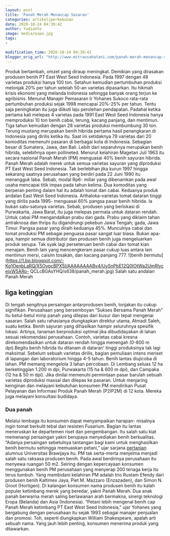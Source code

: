 ```yaml
---
layout: post
title: 'Panah Merah Menancap Sasaran'
categories: artikel|perkebunan
date: 2020-10-24 04:39:42
author: Yudianto
image: media/expo.jpg
tags:
- 

modification_time: 2020-10-24 04:39:42
blogger_orig_url: "http://www.mitrausahatani.com/panah-merah-menancap-sasaran.html"
---
```


Produk bertambah, omzet yang diraup meningkat. Demikian yang dirasakan
produsen benih PT East West Seed Indonesia. Pada 1997 dengan 48 varietas
produksi hanya 100 ton. Setahun kemudian pertumbuhan produksi melonjak 20% per
tahun setelah 50-an varietas dipasarkan. Itu hikmah krisis ekonomi yang
melanda Indonesia sehingga banyak orang terjun ke agribisnis. Menurut Manajer
Pemasaran Ir Yohanes Sukoco rata-rata pertumbuhan produksi sejak 1998 mencapai
20%-25% per tahun. Tentu saja peningkatan itu juga diikuti laju perolehan
pendapatan. Padahal ketika pertama kali melepas 4 varietas pada 1991 East West
Seed Indonesia hanya memproduksi 10 ton benih cabai, terung, kacang panjang,
dan mentimun. Tiga tahun kemudian dengan 28 varietas produksi membumbung 30
ton. Terung mustang merupakan benih hibrida pertama hasil penangkaran di
Indonesia yang dirilis ketika itu. Saat ini setidaknya 79 varietas dari 20
komoditas memenuhi pasaran di berbagai kota di Indonesia. Sebagian besar di
Sumatera, Jawa, dan Bali. Lebih dari separuhnya merupakan benih hibrida,
selebihnya open pollineted. Menurut kelahiran Magetan Juli 1963 itu secara
nasional Panah Merah (PM) menguasai 40% benih sayuran hibrida. Panah Merah
adalah merek untuk semua varietas sayuran yang diproduksi PT East West Seed
Indonesia. Tak berlebihan jika kurun 1997 hingga sekarang saatnya perusahaan
yang berdiri pada 22 Juni 1990 itu menangguk laba. Sebab, modal Rp6- miliar
yang dibenamkan pada awal usaha mencapai titik impas pada tahun kelima. Dua
komoditas yang berperan penting dalam hal itu adalah tomat dan cabai. Keduanya
produk andalan East West Seed Indonesia. Arthaloka-varietas tomat dataran
tinggi yang dirilis pada 1995- menguasai 60% pangsa pasar benih hibrida. Ia
bukan satu-satunya varietas. Sebab, produsen yang berlokasi di Purwakarta,
Jawa Barat, itu juga melepas permata untuk dataran rendah. Untuk cabai PM
mengandalkan prabu dan gada. Prabu yang diklaim tahan antraknosa dan thrips
itu digandrungi pekebun Jawa Tengah; gada, Jawa Timur. Pangsa pasar yang
diraih keduanya 45%. Munculnya cabai dan tomat produksi PM sebagai penguasa
pasar sangat luar biasa. Bukan apa-apa, hampir semua distributor dan produsen
benih juga mengeluarkan produk serupa. Tak syak lagi perseteruan benih cabai
dan tomat kian menajam. Benih lain yang mencengkeram pasar cukup luas antara
lain mentimun mersi, caisim tosakan, dan kacang panjang 777.  ![benih
bermutu](https://1.bp.blogspot.com/-Kg1OenbLaRQ/X5OvpcBPX5I/AAAAAAAABv4/UySnPbE12Q0IOtWa2UmRlycejxW5ARo-
QCLcBGAsYHQ/s638/panah_merah.jpg) Salah satu andalan Panah Merah

## liga ketinggian

Di tengah sengitnya persaingan antarprodusen benih, lonjakan itu cukup
signifikan. Perusahaan yang bersemboyan “Sukses Bersama Panah Merah” itu
betul-betul mirip panah yang dilepas dari busur dan tepat mengenai sasaran.
Salah satu rahasianya diungkapkan direktur utama, Atmadi Saleh, suatu ketika.
Benih sayuran yang dihasilkan hampir seluruhnya spesifik lokasi. Artinya,
tanaman berproduksi optimal jika dibudidayakan di lahan sesuai rekomendasi
perusahaan. Contoh, varietas cabai kresna direkomendasikan untuk dataran
rendah hingga menengah (0-800 m dpi).Begitu benih hibrida itu ditanam di
dataran' tinggi produksinya tak lagi maksimal. Sebelum sebuah varietas
dirilis, bagian pemuliaan intens meriset di lapangan dan laboratorium hingga
4-5 tahun. Benih lantas diujicoba di lahan. PM memang mengelola 3 lahan
percobaan. Di Lembang seluas 12 ha berketinggian 1.200 m dpi, Purwakarta (15
ha & 600 m dpi), dan Campaka (12 ha & 50 m dpi). Jika dinilai memenuhi
permintaan pasar barulah sebuah varietas diproduksi massal dan dilepas ke
pasaran. Untuk menjaring keinginan dan melayani kebutuhan konsumen PM
mendirikan Pusat Pelayanan dan Informasi Produk Panah Merah (P2IP2M) di 12
kota. Mereka juga melayani konsultasi budidaya.

### Dua panah

Melalui lembaga itu konsumen dapat menyampaikan harapan- misalnya ingin tomat
berkulit tebal dan resisten Fusarium. Bagian itu lantas meneruskan ke
departemen riset dan pengembangan. Itu salah satu kiat memenangi persaingan
yakni berupaya menyediakan benih berkualitas. “Adanya persaingan sebetulnya
tantangan bagi kami untuk menghasilkan benih bermutu sehingga memuaskan
petani,” ujar sarjana [pertanian](https://www.mitrausahatani.com/pertanian
"pertanian") alumnus Universitas Brawijaya itu. PM tak serta-merta menjelma
menjadi salah satu raksasa produsen benih. Pada awal berdirinya perusahaan itu
menyewa ruangan 50 m2. Seiring dengan kepercayaan konsumen menggunakan benih
PM perusahaan yang menyerap 200 tenaga kerja itu terus tumbuh. Yang membidani
kelahiran PM adalah trio Rustam Efendy dari produsen benih Kaltimex Jaya, Piet
M. Mazzaro (Enzazaden), dan Simon N. Groot (Hortigen). Di kalangan konsumen
nama produsen benih itu kalah populer ketimbang merek yang beredar, yakni
Panah Merah. Dua anak panah berwarna merah saling berlawanan arah bermakna,
sinergi teknologi Eropa (Belanda) dan Asia (Indonesia). “Petani lebih mengenal
benih cap Panah Merah ketimbang PT East West Seed Indonesia,” ujar Yohanes
yang bergabung dengan perusahaan itu sejak 1993 sebagai manajer penjualan dan
promosi. Toh, seperti diungkapkan William Shakespeare, apalah arti sebuah
nama. Yang jauh lebih penting, konsumen menerima produk yang ditawarkan.


